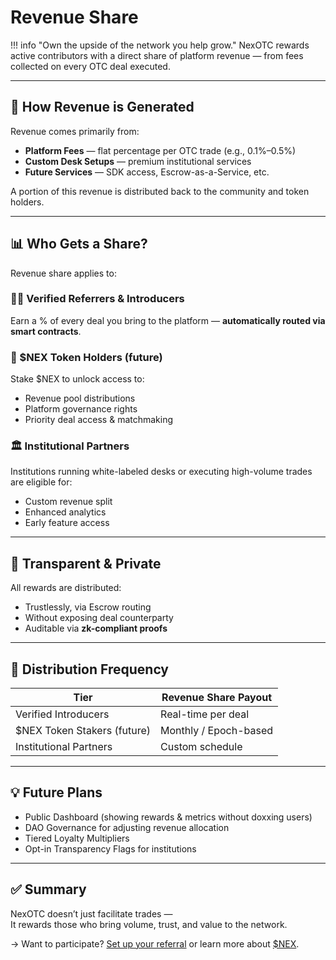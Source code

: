 # Revenue Share

!!! info "Own the upside of the network you help grow."
    NexOTC rewards active contributors with a direct share of platform revenue — from fees collected on every OTC deal executed.

---

<h2>🔁 How Revenue is Generated</h2>

Revenue comes primarily from:

- **Platform Fees** — flat percentage per OTC trade (e.g., 0.1%–0.5%)
- **Custom Desk Setups** — premium institutional services
- **Future Services** — SDK access, Escrow-as-a-Service, etc.

A portion of this revenue is distributed back to the community and token holders.

---

<h2>📊 Who Gets a Share?</h2>

Revenue share applies to:

### 🧑‍💼 Verified Referrers & Introducers  
Earn a % of every deal you bring to the platform — **automatically routed via smart contracts**.

### 💎 $NEX Token Holders (future)  
Stake $NEX to unlock access to:

- Revenue pool distributions
- Platform governance rights
- Priority deal access & matchmaking

### 🏛️ Institutional Partners  
Institutions running white-labeled desks or executing high-volume trades are eligible for:

- Custom revenue split
- Enhanced analytics
- Early feature access

---

<h2>🔐 Transparent & Private</h2>

All rewards are distributed:

- Trustlessly, via Escrow routing
- Without exposing deal counterparty
- Auditable via **zk-compliant proofs**

---

<h2>📅 Distribution Frequency</h2>

| Tier                            | Revenue Share Payout |
|---------------------------------|------------------------|
| Verified Introducers            | Real-time per deal     |
| $NEX Token Stakers (future)     | Monthly / Epoch-based  |
| Institutional Partners          | Custom schedule        |

---

<h2>💡 Future Plans</h2>

- Public Dashboard (showing rewards & metrics without doxxing users)
- DAO Governance for adjusting revenue allocation
- Tiered Loyalty Multipliers
- Opt-in Transparency Flags for institutions

---

<h2>✅ Summary</h2>

NexOTC doesn’t just facilitate trades —  
It rewards those who bring volume, trust, and value to the network.

→ Want to participate? [Set up your referral](../earning/referral-program.md) or learn more about [$NEX](../modules/token-support.md).